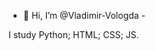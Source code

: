 - 👋 Hi, I’m @Vladimir-Vologda - 
<p>
        I study Python;
        HTML;
        CSS;
        JS.
</p>
